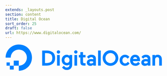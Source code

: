 ```yaml
---
extends: _layouts.post
section: content
title: Digital Ocean
sort_order: 25
draft: false
url: https://www.digitalocean.com/
---
```

<svg style="width:100%;" version="1.1" xmlns="http://www.w3.org/2000/svg" x="0" y="0" viewBox="0 0 603 103" width="603" height="103" xml:space="preserve"><g id="XMLID_2369_"><g id="XMLID_2638_"><g id="XMLID_2639_"><g id="XMLID_44_"><g id="XMLID_48_"><path id="XMLID_49_" style="fill:#0080ff" d="M52.1 102.1V82.5c20.8 0 36.8-20.6 28.9-42.4-3-8.1-9.4-14.6-17.5-17.5-21.8-7.9-42.4 8.1-42.4 28.9H1.5c0-33.1 32-58.9 66.7-48.1 15.2 4.7 27.2 16.8 31.9 31.9 10.8 34.8-14.9 66.8-48 66.8z"/></g><path id="XMLID_47_" style="fill:#0080ff;fill-rule:evenodd;clip-rule:evenodd" d="M52.1 82.5H32.6V63h19.5z"/><path id="XMLID_46_" style="fill:#0080ff;fill-rule:evenodd;clip-rule:evenodd" d="M32.6 97.5h-15v-15h15v15z"/><path id="XMLID_45_" style="fill:#0080ff;fill-rule:evenodd;clip-rule:evenodd" d="M17.6 82.5H5V70h12.6z"/></g></g></g><g id="XMLID_2370_"><path id="XMLID_2635_" style="fill:#0080ff" d="M181.5 30.2c-5.8-4-13-6.1-21.4-6.1h-18.3v58.1h18.3c8.4 0 15.6-2.1 21.4-6.4 3.2-2.2 5.7-5.4 7.4-9.3 1.7-3.9 2.6-8.5 2.6-13.7 0-5.1-.9-9.7-2.6-13.6-1.7-3.8-4.2-6.9-7.4-9zm-29 3.8h5.8c6.4 0 11.7 1.3 15.7 3.7 4.4 2.7 6.7 7.8 6.7 15.1 0 7.6-2.3 12.9-6.7 15.8-3.8 2.5-9.1 3.8-15.6 3.8h-5.8V34z"/><path id="XMLID_2634_" style="fill:#0080ff" d="M204.3 23.4c-1.8 0-3.3.6-4.5 1.8-1.2 1.2-1.9 2.7-1.9 4.4 0 1.8.6 3.3 1.9 4.5 1.2 1.2 2.7 1.9 4.5 1.9 1.8 0 3.3-.6 4.5-1.9 1.2-1.2 1.9-2.8 1.9-4.5 0-1.8-.6-3.3-1.9-4.4-1.2-1.2-2.8-1.8-4.5-1.8z"/><path id="XMLID_2564_" style="fill:#0080ff" d="M199 41.3h10.3v41H199z"/><path id="XMLID_2561_" style="fill:#0080ff" d="M246.8 44.7c-3.1-2.8-6.6-4.4-10.3-4.4-5.7 0-10.4 2-14.1 5.8-3.7 3.8-5.5 8.8-5.5 14.7 0 5.8 1.8 10.7 5.5 14.7 3.7 3.8 8.4 5.8 14.1 5.8 4 0 7.4-1.1 10.2-3.3v1c0 3.4-.9 6-2.7 7.9-1.8 1.8-4.3 2.7-7.4 2.7-4.8 0-7.7-1.9-11.4-6.8l-7 6.7.2.3c1.5 2.1 3.8 4.2 6.9 6.2 3.1 2 6.9 3 11.5 3 6.1 0 11.1-1.9 14.7-5.6 3.7-3.7 5.5-8.7 5.5-14.9V41.3h-10.1v3.4zm-2.7 24.2c-1.8 2-4.1 3-7.1 3s-5.3-1-7-3c-1.8-2-2.7-4.7-2.7-8s.9-6.1 2.7-8.1c1.8-2 4.1-3.1 7-3.1 3 0 5.3 1 7.1 3.1 1.8 2 2.7 4.8 2.7 8.1s-1 6-2.7 8z"/><path id="XMLID_2560_" style="fill:#0080ff" d="M265.7 41.3H276v41h-10.3z"/><path id="XMLID_2552_" style="fill:#0080ff" d="M271 23.4c-1.8 0-3.3.6-4.5 1.8-1.2 1.2-1.9 2.7-1.9 4.4 0 1.8.6 3.3 1.9 4.5 1.2 1.2 2.7 1.9 4.5 1.9 1.8 0 3.3-.6 4.5-1.9 1.2-1.2 1.9-2.8 1.9-4.5 0-1.8-.6-3.3-1.9-4.4-1.2-1.2-2.8-1.8-4.5-1.8z"/><path id="XMLID_2509_" style="fill:#0080ff" d="M298.6 30.3h-10.1v11.1h-5.9v9.4h5.9v17c0 5.3 1.1 9.1 3.2 11.3 2.1 2.2 5.8 3.3 11.1 3.3 1.7 0 3.4-.1 5-.2h.5v-9.4l-3.5.2c-2.5 0-4.1-.4-4.9-1.3-.8-.9-1.2-2.7-1.2-5.4V50.7h9.6v-9.4h-9.6v-11z"/><path id="XMLID_2508_" style="fill:#0080ff" d="M356.5 24.1h10.3v58.1h-10.3z"/><path id="XMLID_2470_" style="fill:#0080ff" d="M470.9 67.6c-1.8 2.1-3.7 3.9-5.2 4.8-1.4.9-3.2 1.4-5.3 1.4-3 0-5.5-1.1-7.5-3.4s-3-5.2-3-8.7 1-6.4 2.9-8.6c2-2.3 4.4-3.4 7.4-3.4 3.3 0 6.8 2.1 9.8 5.6l6.8-6.5c-4.4-5.8-10.1-8.5-16.9-8.5-5.7 0-10.6 2.1-14.6 6.1-4 4-6 9.2-6 15.3s2 11.2 6 15.3c4 4.1 8.9 6.1 14.6 6.1 7.5 0 13.5-3.2 17.5-9.1l-6.5-6.4z"/><path id="XMLID_2460_" style="fill:#0080ff" d="M513.2 47c-1.5-2-3.5-3.7-5.9-4.9-2.5-1.2-5.3-1.8-8.5-1.8-5.8 0-10.5 2.1-14 6.3-3.4 4.2-5.2 9.3-5.2 15.4 0 6.2 1.9 11.3 5.7 15.3 3.7 3.9 8.8 5.9 14.9 5.9 6.9 0 12.7-2.8 16.9-8.4l.2-.3-6.7-6.5c-.6.8-1.5 1.6-2.3 2.4-1 1-2 1.7-3 2.2-1.5.8-3.3 1.1-5.2 1.1-2.9 0-5.2-.8-7-2.5-1.7-1.5-2.7-3.6-2.9-6.2h27.3l.1-3.8c0-2.7-.4-5.2-1.1-7.6-.7-2.3-1.8-4.5-3.3-6.6zm-22.5 9.7c.5-2 1.4-3.6 2.7-4.9 1.4-1.4 3.2-2.1 5.4-2.1 2.5 0 4.4.7 5.7 2.1 1.2 1.3 1.9 2.9 2.1 4.8h-15.9z"/><path id="XMLID_2456_" style="fill:#0080ff" d="M552.8 44.4c-3.1-2.7-7.4-4-12.8-4-3.4 0-6.6.8-9.5 2.2-2.7 1.4-5.3 3.6-7 6.6l.1.1 6.6 6.3c2.7-4.3 5.7-5.8 9.7-5.8 2.2 0 3.9.6 5.3 1.7s2 2.6 2 4.4v2c-2.6-.8-5.1-1.2-7.6-1.2-5.1 0-9.3 1.2-12.4 3.6-3.1 2.4-4.7 5.9-4.7 10.2 0 3.8 1.3 7 4 9.3 2.7 2.2 6 3.4 9.9 3.4 3.9 0 7.6-1.6 10.9-4.3v3.4h10.1V55.9c.2-4.9-1.4-8.8-4.6-11.5zm-18.3 22.2c1.2-.8 2.8-1.2 4.9-1.2 2.5 0 5.1.5 7.8 1.5v4C545 73 542 74 538.3 74c-1.8 0-3.2-.4-4.1-1.2-.9-.8-1.4-1.7-1.4-3s.6-2.4 1.7-3.2z"/><path id="XMLID_2454_" style="fill:#0080ff" d="M597.2 45.2c-2.9-3.2-6.9-4.8-12-4.8-4.1 0-7.4 1.2-9.9 3.5v-2.5h-10.1v41h10.3V59.7c0-3.1.7-5.6 2.2-7.3 1.5-1.8 3.4-2.6 6.1-2.6 2.3 0 4.1.8 5.4 2.3 1.3 1.6 2 3.7 2 6.4v23.7h10.3V58.5c0-5.6-1.4-10.1-4.3-13.3z"/><path id="XMLID_2450_" style="fill:#0080ff" d="M343.6 44.4c-3.1-2.7-7.4-4-12.8-4-3.4 0-6.6.8-9.5 2.2-2.7 1.4-5.3 3.6-7 6.6l.1.1 6.6 6.3c2.7-4.3 5.7-5.8 9.7-5.8 2.2 0 3.9.6 5.3 1.7s2 2.6 2 4.4v2c-2.6-.8-5.1-1.2-7.6-1.2-5.1 0-9.3 1.2-12.4 3.6-3.1 2.4-4.7 5.9-4.7 10.2 0 3.8 1.3 7 4 9.3 2.7 2.2 6 3.4 9.9 3.4 3.9 0 7.6-1.6 10.9-4.3v3.4h10.1V55.9c.1-4.9-1.5-8.8-4.6-11.5zm-18.3 22.2c1.2-.8 2.8-1.2 4.9-1.2 2.5 0 5.1.5 7.8 1.5v4c-2.2 2.1-5.2 3.1-8.9 3.1-1.8 0-3.2-.4-4.1-1.2-.9-.8-1.4-1.7-1.4-3s.5-2.4 1.7-3.2z"/><path id="XMLID_2371_" style="fill:#0080ff" d="M404.2 83.1c-16.5 0-30-13.4-30-30s13.4-30 30-30c16.5 0 30 13.4 30 30s-13.5 30-30 30zm0-49.3c-10.7 0-19.4 8.7-19.4 19.4s8.7 19.4 19.4 19.4 19.4-8.7 19.4-19.4-8.7-19.4-19.4-19.4z"/></g></g></svg>
